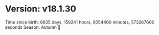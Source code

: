 # Version: v18.1.30
Time since birth: 6635 days, 159241 hours, 9554460 minutes, 573267600 seconds
Season: Autumn 🍁
